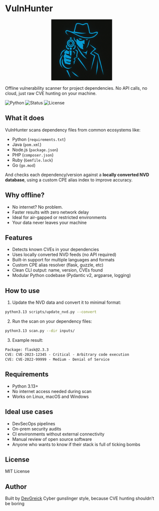 # VulnHunter


<p align="center">
  <img src="logo.png" alt="VulnHunter logo" width="200">
</p>


Offline vulnerability scanner for project dependencies.
No API calls, no cloud, just raw CVE hunting on your machine.

![Python](https://img.shields.io/badge/Python-3.13%2B-blue)
![Status](https://img.shields.io/badge/Offline-Yes-brightgreen)
![License](https://img.shields.io/badge/License-MIT-yellow)

## What it does

VulnHunter scans dependency files from common ecosystems like:

* Python (`requirements.txt`)
* Java (`pom.xml`)
* Node.js (`package.json`)
* PHP (`composer.json`)
* Ruby (`Gemfile.lock`)
* Go (`go.mod`)

And checks each dependency/version against a **locally converted NVD database**, using a custom CPE alias index to improve accuracy.

## Why offline?

* No internet? No problem.
* Faster results with zero network delay
* Ideal for air-gapped or restricted environments
* Your data never leaves your machine

## Features

* Detects known CVEs in your dependencies
* Uses locally converted NVD feeds (no API required)
* Built-in support for multiple languages and formats
* Custom CPE alias resolver (flask, guzzle, etc)
* Clean CLI output: name, version, CVEs found
* Modular Python codebase (Pydantic v2, argparse, logging)

## How to use

1. Update the NVD data and convert it to minimal format:

```bash
python3.13 scripts/update_nvd.py --convert
```

2. Run the scan on your dependency files:

```bash
python3.13 scan.py --dir inputs/
```

3. Example result:

```
Package: flask@2.3.3
CVE: CVE-2023-12345 - Critical - Arbitrary code execution
CVE: CVE-2022-99999 - Medium - Denial of Service
```

## Requirements

* Python 3.13+
* No internet access needed during scan
* Works on Linux, macOS and Windows

## Ideal use cases

* DevSecOps pipelines
* On-prem security audits
* CI environments without external connectivity
* Manual review of open source software
* Anyone who wants to know if their stack is full of ticking bombs

## License

MIT License

## Author

Built by [DevGreick](https://github.com/DevGreick)
Cyber gunslinger style, because CVE hunting shouldn’t be boring
